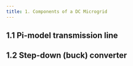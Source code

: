 ```yaml
---
title: 1. Components of a DC Microgrid
---
```


## 1.1 Pi-model transmission line

## 1.2 Step-down (buck) converter
